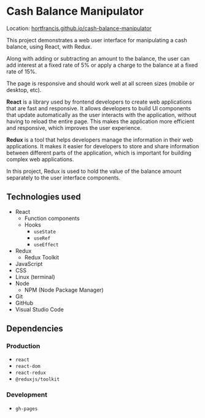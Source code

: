 # Cash Balance Manipulator

Location: [hortfrancis.github.io/cash-balance-manipulator](https://hortfrancis.github.io/cash-balance-manipulator/)

This project demonstrates a web user interface for manipulating a cash balance, using React, with Redux. 

Along with adding or subtracting an amount to the balance, the user can add interest at a fixed rate of 5% or apply a charge to the balance at a fixed rate of 15%. 

The page is responsive and should work well at all screen sizes (mobile or desktop, etc). 

**React** is a library used by frontend developers to create web applications that are fast and responsive. It allows developers to build UI components that update automatically as the user interacts with the application, without having to reload the entire page. This makes the application more efficient and responsive, which improves the user experience.

**Redux** is a tool that helps developers manage the information in their web applications. It makes it easier for developers to store and share information between different parts of the application, which is important for building complex web applications. 

In this project, Redux is used to hold the value of the balance amount separately to the user interface components. 

## Technologies used

- React 
    - Function components
    - Hooks
        - `useState`
        - `useRef`
        - `useEffect`
- Redux 
    - Redux Toolkit
- JavaScript
- CSS
- Linux (terminal)
- Node 
    - NPM (Node Package Manager)
- Git
- GitHub
- Visual Studio Code

## Dependencies 

### Production

- `react`
- `react-dom`
- `react-redux`
- `@reduxjs/toolkit`

### Development 

- `gh-pages`
